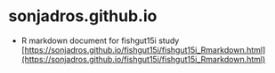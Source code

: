 # sonjadros.github.io
- R markdown document for fishgut15i study [https://sonjadros.github.io/fishgut15i/fishgut15i_Rmarkdown.html](https://sonjadros.github.io/fishgut15i/fishgut15i_Rmarkdown.html)
